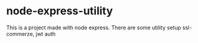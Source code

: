 # node-express-utility
This is a project made with node express. 
There are some utility setup ssl-commerze, jwt auth
